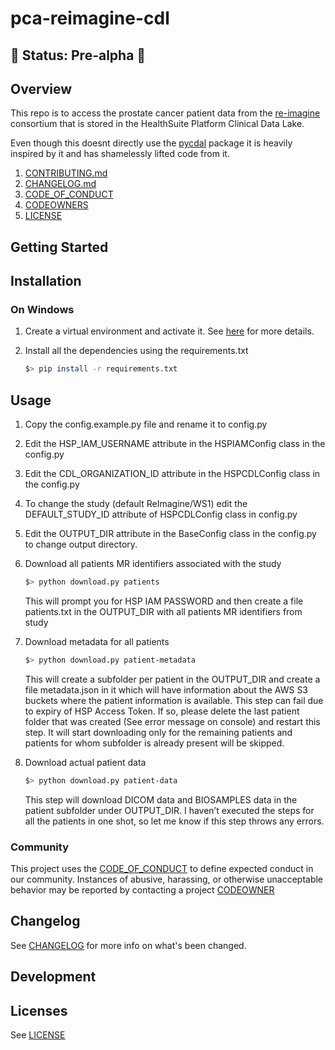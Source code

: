 # pca-reimagine-cdl

## 🚨 Status: Pre-alpha 🚨

## Overview

This repo is to access the prostate cancer patient data from the 
[re-imagine](https://www.reimagine-pca.org/) consortium that is stored in the
HealthSuite Platform Clinical Data Lake.

Even though this doesnt directly use the [pycdal](https://github.com/philips-internal/pycdal) package 
it is heavily inspired by it and has shamelessly lifted code from it.

1. [CONTRIBUTING.md](./CONTRIBUTING.md)
2. [CHANGELOG.md](./CHANGELOG.md)
3. [CODE_OF_CONDUCT](./CODE_OF_CONDUCT.md)
4. [CODEOWNERS](./CODEOWNERS)
5. [LICENSE](./LICENSE)

## Getting Started

## Installation

### On Windows

1.	Create a virtual environment and activate it. See [here](https://medium.com/co-learning-lounge/create-virtual-environment-python-windows-2021-d947c3a3ca78) for more details.
2.	Install all the dependencies using the requirements.txt

    ```bash
    $> pip install -r requirements.txt
    ```

## Usage

1.	Copy the config.example.py file and rename it to config.py
2.	Edit the HSP_IAM_USERNAME attribute in the HSPIAMConfig class in the config.py
3.  Edit the CDL_ORGANIZATION_ID attribute in the HSPCDLConfig class in the config.py
3.	To change the study (default ReImagine/WS1) edit the DEFAULT_STUDY_ID attribute of HSPCDLConfig class in config.py
4.  Edit the OUTPUT_DIR attribute in the BaseConfig class in the config.py to change output directory.
5.	Download all patients MR identifiers associated with the study

    ```bash
    $> python download.py patients
    ```
    
    This will prompt you for HSP IAM PASSWORD and then create a file patients.txt in the OUTPUT_DIR with all patients MR identifiers from study
6.	Download metadata for all patients

    ```bash
    $> python download.py patient-metadata
    ```

    This will create a subfolder per patient in the OUTPUT_DIR and create a file metadata.json in it which will have information about the AWS S3 buckets where the patient information is available.
    This step can fail due to expiry of HSP Access Token. If so, please delete the last patient folder that was created (See error message on console) and restart this step. It will start downloading only for the remaining patients and patients for whom subfolder is already present will be skipped.

7.	Download actual patient data

    ```bash
    $> python download.py patient-data
    ```

    This step will download DICOM data and BIOSAMPLES data in the patient subfolder under OUTPUT_DIR. I haven’t executed the steps for all the patients in one shot, so let me know if this step throws any errors.

### Community

This project uses the [CODE_OF_CONDUCT](./CODE_OF_CONDUCT.md) to define expected conduct in our community. Instances of abusive, harassing, or otherwise unacceptable behavior may be reported by contacting a project [CODEOWNER](./CODEOWNERS)

## Changelog

See [CHANGELOG](./CHANGELOG.md) for more info on what's been changed.

## Development

## Licenses

See [LICENSE](./LICENSE)

